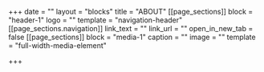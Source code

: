 +++
date = ""
layout = "blocks"
title = "ABOUT"
[[page_sections]]
block = "header-1"
logo = ""
template = "navigation-header"
[[page_sections.navigation]]
link_text = ""
link_url = ""
open_in_new_tab = false
[[page_sections]]
block = "media-1"
caption = ""
image = ""
template = "full-width-media-element"

+++
